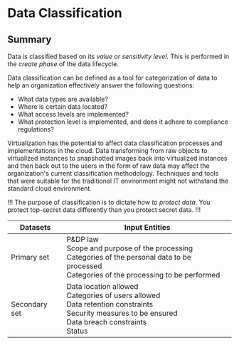 # Data Classification

## Summary

Data is classified based on its *value or sensitivity level*. This is performed in the *create phase* of the data lifecycle.

Data classification can be defined as a tool for categorization of data to help an organization effectively answer the following questions:

- What data types are available?
- Where is certain data located?
- What access levels are implemented?
- What protection level is implemented, and does it adhere to compliance regulations?

Virtualization has the potential to affect data classification processes and implementations in the cloud. Data transforming from raw objects to virtualized instances to snapshotted images back into virtualized instances and then back out to the users in the form of raw data may affect the organization's current classification methodology. Techniques and tools that were suitable for the traditional IT environment might not withstand the standard cloud environment.

!!!
The purpose of classification is to dictate *how to protect data*. You protect top-secret data differently than you protect secret data.
!!!

| Datasets | Input Entities |
| - | - |
| Primary set | P&DP law <br /> Scope and purpose of the processing <br /> Categories of the personal data to be processed <br /> Categories of the processing to be performed |
| Secondary set | Data location allowed <br /> Categories of users allowed <br /> Data retention constraints <br /> Security measures to be ensured <br /> Data breach constraints <br /> Status |

